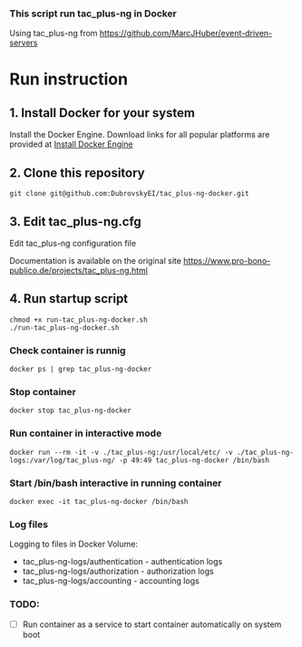 ### This script run tac_plus-ng in Docker

Using tac_plus-ng from https://github.com/MarcJHuber/event-driven-servers 

# Run instruction

## 1. Install Docker for your system

Install the Docker Engine. Download links for all popular platforms are provided at [Install Docker Engine](https://docs.docker.com/engine/install/)

## 2. Clone this repository

```Shell
git clone git@github.com:DubrovskyEI/tac_plus-ng-docker.git
```

## 3. Edit tac_plus-ng.cfg

Edit tac_plus-ng configuration file

Documentation is available on the original site https://www.pro-bono-publico.de/projects/tac_plus-ng.html

## 4. Run startup script

```Shell
chmod +x run-tac_plus-ng-docker.sh
./run-tac_plus-ng-docker.sh
```

### Check container is runnig

```Shell
docker ps | grep tac_plus-ng-docker
```

### Stop container

```Shell
docker stop tac_plus-ng-docker
```
### Run container in interactive mode 

```Shell
docker run --rm -it -v ./tac_plus-ng:/usr/local/etc/ -v ./tac_plus-ng-logs:/var/log/tac_plus-ng/ -p 49:49 tac_plus-ng-docker /bin/bash
```

### Start /bin/bash interactive in running container

```Shell
docker exec -it tac_plus-ng-docker /bin/bash
```

### Log files

Logging to files in Docker Volume:

- tac_plus-ng-logs/authentication - authentication logs
- tac_plus-ng-logs/authorization - authorization logs
- tac_plus-ng-logs/accounting - accounting logs

### TODO:

- [ ] Run container as a service to start container automatically on system boot

